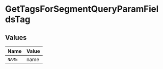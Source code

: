 # GetTagsForSegmentQueryParamFieldsTag


## Values

| Name   | Value  |
| ------ | ------ |
| `NAME` | name   |